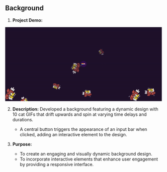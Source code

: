 ## Background
1. **Project Demo:**

![Progressing Steps](./resources/demo.gif)

2. **Description:** Developed a background featuring a dynamic design with 10 cat GIFs that drift upwards and spin at varying time delays and durations.
    - A central button triggers the appearance of an input bar when clicked, adding an interactive element to the design.
    
3. **Purpose:** 
    - To create an engaging and visually dynamic background design.
    - To incorporate interactive elements that enhance user engagement by providing a responsive interface.